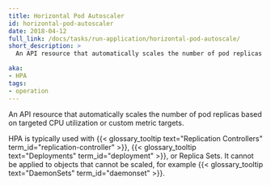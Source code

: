 ```yaml
---
title: Horizontal Pod Autoscaler
id: horizontal-pod-autoscaler
date: 2018-04-12
full_link: /docs/tasks/run-application/horizontal-pod-autoscale/
short_description: >
  An API resource that automatically scales the number of pod replicas based on targeted CPU utilization or custom metric targets.

aka: 
- HPA
tags:
- operation
---
```

 An API resource that automatically scales the number of pod replicas based on targeted CPU utilization or custom metric targets.

<!--more--> 

HPA is typically used with {{< glossary_tooltip text="Replication Controllers" term_id="replication-controller" >}}, {{< glossary_tooltip text="Deployments" term_id="deployment" >}}, or Replica Sets. It cannot be applied to objects that cannot be scaled, for example {{< glossary_tooltip text="DaemonSets" term_id="daemonset" >}}.

